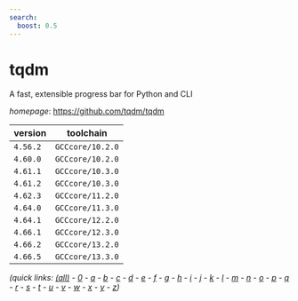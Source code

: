 ```yaml
---
search:
  boost: 0.5
---
```

# tqdm

A fast, extensible progress bar for Python and CLI

*homepage*: <https://github.com/tqdm/tqdm>

version | toolchain
--------|----------
``4.56.2`` | ``GCCcore/10.2.0``
``4.60.0`` | ``GCCcore/10.2.0``
``4.61.1`` | ``GCCcore/10.3.0``
``4.61.2`` | ``GCCcore/10.3.0``
``4.62.3`` | ``GCCcore/11.2.0``
``4.64.0`` | ``GCCcore/11.3.0``
``4.64.1`` | ``GCCcore/12.2.0``
``4.66.1`` | ``GCCcore/12.3.0``
``4.66.2`` | ``GCCcore/13.2.0``
``4.66.5`` | ``GCCcore/13.3.0``


*(quick links: [(all)](../index.md) - [0](../0/index.md) - [a](../a/index.md) - [b](../b/index.md) - [c](../c/index.md) - [d](../d/index.md) - [e](../e/index.md) - [f](../f/index.md) - [g](../g/index.md) - [h](../h/index.md) - [i](../i/index.md) - [j](../j/index.md) - [k](../k/index.md) - [l](../l/index.md) - [m](../m/index.md) - [n](../n/index.md) - [o](../o/index.md) - [p](../p/index.md) - [q](../q/index.md) - [r](../r/index.md) - [s](../s/index.md) - [t](../t/index.md) - [u](../u/index.md) - [v](../v/index.md) - [w](../w/index.md) - [x](../x/index.md) - [y](../y/index.md) - [z](../z/index.md))*

